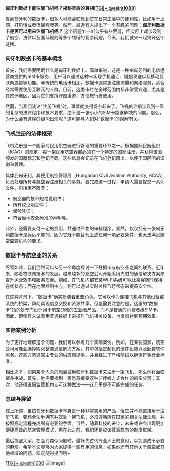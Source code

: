 **匈牙利数据卡能注册飞机吗？揭秘背后的真相[[TG💪+ @esim1088](https://t.me/s/esim1088)]**

提到匈牙利的数据卡，很多人可能会联想到它在日常生活中的便利性，比如用于上网、打电话或者流量套餐等。然而，最近有人提出了一个有趣的问题：**匈牙利数据卡是否可以用来注册飞机呢？** 这个问题乍一听似乎有些荒诞，但实际上却涉及到了航空、法律以及国际规则等多个领域的复杂问题。今天，我们就来一起揭开这个谜团。

### 匈牙利数据卡的基本概念

首先，我们需要明确什么是匈牙利数据卡。简单来说，这是一种由匈牙利的电信运营商提供的SIM卡服务，用户可以通过这种卡实现手机通话、短信发送以及移动互联网连接等功能。与传统的电话卡相比，数据卡通常更注重流量和网络服务，适合经常需要使用互联网的人群。目前，这类卡片在全球范围内都非常受欢迎，尤其是在欧洲地区，因为它们支持跨国漫游，方便旅行者使用。

然而，当我们谈论“注册飞机”时，事情就变得复杂起来了。飞机的注册涉及到一系列复杂的法律程序和技术要求，绝不是一张小小的SIM卡能够解决的问题。那么，为什么会有这样的疑问出现呢？这可能与人们对“数据卡”的误解有关。

### 飞机注册的法律框架

飞机注册是一个国家对民用航空器进行管理的重要环节之一。根据国际民航组织（ICAO）的规定，每一架民用航空器都必须在一个特定的国家注册，并获得该国颁发的国籍标志和登记号码。这些信息会记录在飞机登记册上，以便于国际间的识别和管理。

具体到匈牙利，其民用航空管理局（Hungarian Civil Aviation Authority, HCAA）负责处理所有与航空器注册相关的事务。要完成这一过程，申请人需要提交一系列文件，包括但不限于：

- 航空器的技术规格说明书；
- 所有权证明文件；
- 保险凭证；
- 符合当地安全标准的声明等。

此外，还需要支付一定的费用，并通过严格的审核程序。显然，仅仅拥有一张匈牙利数据卡是远远不够的，因为它既不能替代上述任何一项必要条件，也无法满足航空监管机构的要求。

### 数据卡与航空业的关系

尽管如此，我们仍然可以从另一个角度探讨一下数据卡与航空业之间的联系。近年来，随着物联网技术的发展，越来越多的航空公司开始采用先进的通信解决方案来提升运营效率和服务质量。例如，在飞机内部安装Wi-Fi系统可以让乘客随时保持在线状态；而在地面控制中心，则可以通过实时监控飞行状态来提高安全性。

在这种背景下，“数据卡”确实扮演着重要角色。它可以作为连接飞机与其他设备或系统的桥梁，帮助实现信息交换和资源共享。但是需要注意的是，这里的“数据卡”指的是专门设计用于航空领域的工业级产品，而不是普通的消费者级SIM卡。因此，即使有人试图用普通数据卡来操作飞机相关设备，也很难达到预期效果。

### 实际案例分析

为了更好地理解这个问题，我们可以参考几个实际案例。例如，在某些国家，航空公司可能会选择购买整套通信解决方案，其中包括定制化的硬件设施以及配套软件服务。这些方案通常由专业的供应商提供，并且经过了严格测试以确保符合行业标准。

相比之下，如果某个人真的想尝试用匈牙利数据卡来注册一架飞机，那么他将面临诸多挑战。首先，他需要找到一家愿意接受这种非传统方式合作的航空公司；其次，他还得说服监管机构认可这种做法——这几乎是不可能完成的任务。

### 总结与展望

综上所述，虽然匈牙利数据卡本身是一种非常实用的产品，但它并不能直接用于注册飞机。要想合法地拥有并驾驶一架飞机，必须遵循所在国家的相关法律法规，并按照规定流程完成所有必要的手续。当然，随着科技的进步，未来或许会出现更加便捷高效的航空管理模式，但在此之前，我们还是应该尊重现有的制度框架。

最后提醒大家，在面对类似问题时，最好先咨询专业人士的意见，以免造成不必要的麻烦。希望本文能够为大家提供一些有用的信息！如果你还有其他关于航空或其他领域的问题，欢迎随时提问哦~ 

[[TG💪+ @esim1088](https://t.me/s/esim1088) ![Image](https://i.postimg.cc/4NQfJmqS/Snipaste-2025-05-13-00-14-12.png)]